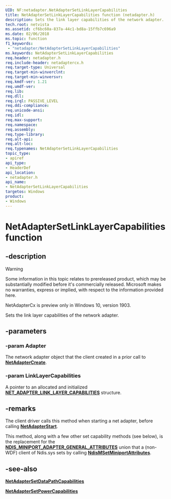 ```yaml
---
UID: NF:netadapter.NetAdapterSetLinkLayerCapabilities
title: NetAdapterSetLinkLayerCapabilities function (netadapter.h)
description: Sets the link layer capabilities of the network adapter.
tech.root: netvista
ms.assetid: cf6bc60a-837a-44c1-bd8a-15ffb7c696a9
ms.date: 02/06/2018
ms.topic: function
f1_keywords:
 - "netadapter/NetAdapterSetLinkLayerCapabilities"
ms.keywords: NetAdapterSetLinkLayerCapabilities
req.header: netadapter.h
req.include-header: netadaptercx.h
req.target-type: Universal
req.target-min-winverclnt:
req.target-min-winversvr:
req.kmdf-ver: 1.21
req.umdf-ver:
req.lib:
req.dll:
req.irql: PASSIVE_LEVEL
req.ddi-compliance:
req.unicode-ansi:
req.idl:
req.max-support:
req.namespace:
req.assembly:
req.type-library: 
req.alt-api:
req.alt-loc:
req.typenames: NetAdapterSetLinkLayerCapabilities
topic_type: 
- apiref
api_type: 
- HeaderDef
api_location:
- netadapter.h
api_name: 
- NetAdapterSetLinkLayerCapabilities
targetos: Windows
product:
- Windows
---
```


# NetAdapterSetLinkLayerCapabilities function


## -description

> [!WARNING]
> Some information in this topic relates to prereleased product, which may be substantially modified before it's commercially released. Microsoft makes no warranties, express or implied, with respect to the information provided here.
>
> NetAdapterCx is preview only in Windows 10, version 1903.

Sets the link layer capabilities of the network adapter.

## -parameters

### -param Adapter
The network adapter object that the client created in a prior call to [**NetAdapterCreate**](nf-netadapter-netadaptercreate.md).

### -param LinkLayerCapabilities
A pointer to an allocated and initialized [**NET_ADAPTER_LINK_LAYER_CAPABILITIES**](ns-netadapter-_net_adapter_link_layer_capabilities.md) structure.

## -remarks
The client driver calls this method when starting a net adapter, before calling [**NetAdapterStart**](nf-netadapter-netadapterstart.md).

This method, along with a few other set capability methods (see below), is the replacement for the [**NDIS_MINIPORT_ADAPTER_GENERAL_ATTRIBUTES**](../ndis/ns-ndis-_ndis_miniport_adapter_general_attributes.md) union that a (non-WDF) client of Ndis.sys sets by calling [**NdisMSetMiniportAttributes**](../ndis/nf-ndis-ndismsetminiportattributes.md).



## -see-also

[**NetAdapterSetDataPathCapabilities**](nf-netadapter-netadaptersetdatapathcapabilities.md)

[**NetAdapterSetPowerCapabilities**](nf-netadapter-netadaptersetpowercapabilities.md)

